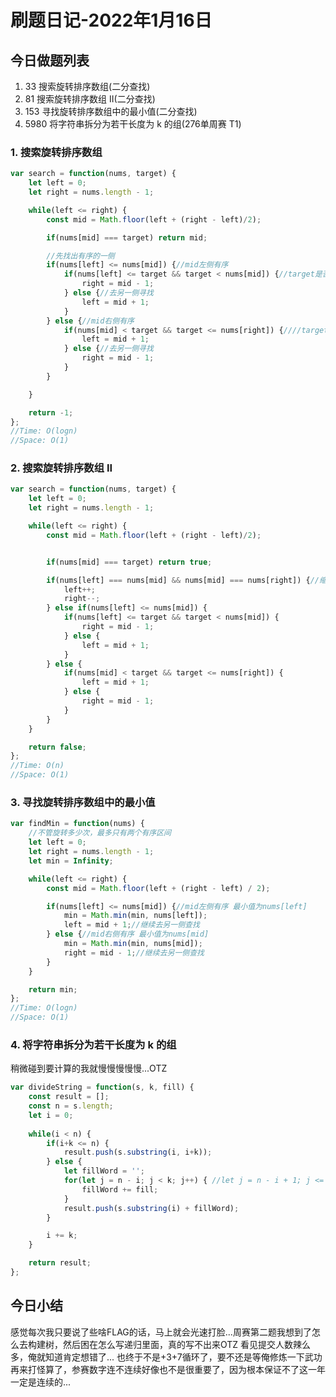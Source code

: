# 刷题日记-2022年1月16日

## 今日做题列表
1. 33 搜索旋转排序数组(二分查找)
2. 81 搜索旋转排序数组 II(二分查找)
3. 153 寻找旋转排序数组中的最小值(二分查找)
4. 5980 将字符串拆分为若干长度为 k 的组(276单周赛 T1)

### 1. 搜索旋转排序数组
```javascript
var search = function(nums, target) {
    let left = 0; 
    let right = nums.length - 1;

    while(left <= right) {
        const mid = Math.floor(left + (right - left)/2);

        if(nums[mid] === target) return mid;

        //先找出有序的一侧
        if(nums[left] <= nums[mid]) {//mid左侧有序
            if(nums[left] <= target && target < nums[mid]) {//target是否在有序这侧
                right = mid - 1;
            } else {//去另一侧寻找
                left = mid + 1;
            }
        } else {//mid右侧有序
            if(nums[mid] < target && target <= nums[right]) {////target是否在有序这侧
                left = mid + 1;
            } else {//去另一侧寻找
                right = mid - 1;
            }
        }

    }

    return -1;
};
//Time: O(logn)
//Space: O(1)
```

### 2. 搜索旋转排序数组 II
```javascript
var search = function(nums, target) {
    let left = 0;
    let right = nums.length - 1;

    while(left <= right) {
        const mid = Math.floor(left + (right - left)/2);


        if(nums[mid] === target) return true;

        if(nums[left] === nums[mid] && nums[mid] === nums[right]) {//缩小搜索区间
            left++;
            right--;
        } else if(nums[left] <= nums[mid]) {
            if(nums[left] <= target && target < nums[mid]) {
                right = mid - 1;
            } else {
                left = mid + 1;
            }
        } else {
            if(nums[mid] < target && target <= nums[right]) {
                left = mid + 1;
            } else {
                right = mid - 1;
            }
        }
    }

    return false;
};
//Time: O(n)
//Space: O(1)
```

### 3. 寻找旋转排序数组中的最小值
```javascript
var findMin = function(nums) {
    //不管旋转多少次，最多只有两个有序区间
    let left = 0;
    let right = nums.length - 1;
    let min = Infinity;

    while(left <= right) {
        const mid = Math.floor(left + (right - left) / 2);

        if(nums[left] <= nums[mid]) {//mid左侧有序 最小值为nums[left]
            min = Math.min(min, nums[left]);
            left = mid + 1;//继续去另一侧查找
        } else {//mid右侧有序 最小值为nums[mid]
            min = Math.min(min, nums[mid]);
            right = mid - 1;//继续去另一侧查找
        }
    }

    return min;
};
//Time: O(logn)
//Space: O(1)
```

### 4. 将字符串拆分为若干长度为 k 的组
稍微碰到要计算的我就慢慢慢慢慢...OTZ
```javascript
var divideString = function(s, k, fill) {
    const result = [];
    const n = s.length;
    let i = 0;
    
    while(i < n) {
        if(i+k <= n) {
            result.push(s.substring(i, i+k));
        } else {
            let fillWord = '';
            for(let j = n - i; j < k; j++) { //let j = n - i + 1; j <= k;
                fillWord += fill;
            }
            result.push(s.substring(i) + fillWord);
        }

        i += k;
    }

    return result;
};
```

## 今日小结
感觉每次我只要说了些啥FLAG的话，马上就会光速打脸...周赛第二题我想到了怎么去构建树，然后困在怎么写递归里面，真的写不出来OTZ 看见提交人数辣么多，俺就知道肯定想错了... 也终于不是+3+7循环了，要不还是等俺修炼一下武功再来打怪算了，参赛数字连不连续好像也不是很重要了，因为根本保证不了这一年一定是连续的... 